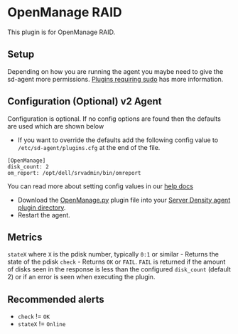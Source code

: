 OpenManage RAID
===

This plugin is for OpenManage RAID. 

Setup
---
Depending on how you are running the agent you maybe need to give the sd-agent more permissions. [Plugins requiring sudo](https://support.serverdensity.com/hc/en-us/articles/201253683-Plugins-requiring-sudo) has more information.

Configuration (Optional) v2 Agent
---
Configuration is optional. If no config options are found then the defaults are used which are shown below
* If you want to override the defaults add the following config value to `/etc/sd-agent/plugins.cfg` at the end of the file.  
```
[OpenManage]
disk_count: 2
om_report: /opt/dell/srvadmin/bin/omreport
```
You can read more about setting config values in our [help docs](https://support.serverdensity.com/hc/en-us/articles/201003178-Agent-config-variables)
* Download the [OpenManage.py](OpenManage.py) plugin file into your [Server Density agent plugin directory](/README.md).
* Restart the agent.

Metrics
---
`stateX` where `X` is the pdisk number, typically `0:1` or similar - Returns the state of the pdisk
`check` - Returns `OK` or `FAIL`. `FAIL` is returned if the amount of disks seen in the response is less than the configured `disk_count` (default 2) or if an error is seen when executing the plugin.

Recommended alerts
---
* `check` != `OK`
* `stateX` != `Online`